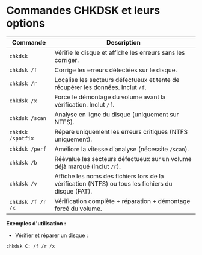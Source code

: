 # Commandes CHKDSK et leurs options

| Commande            | Description |
|---------------------|-------------|
| `chkdsk`           | Vérifie le disque et affiche les erreurs sans les corriger. |
| `chkdsk /f`        | Corrige les erreurs détectées sur le disque. |
| `chkdsk /r`        | Localise les secteurs défectueux et tente de récupérer les données. Inclut `/f`. |
| `chkdsk /x`        | Force le démontage du volume avant la vérification. Inclut `/f`. |
| `chkdsk /scan`     | Analyse en ligne du disque (uniquement sur NTFS). |
| `chkdsk /spotfix`  | Répare uniquement les erreurs critiques (NTFS uniquement). |
| `chkdsk /perf`     | Améliore la vitesse d'analyse (nécessite `/scan`). |
| `chkdsk /b`        | Réévalue les secteurs défectueux sur un volume déjà marqué (inclut `/r`). |
| `chkdsk /v`        | Affiche les noms des fichiers lors de la vérification (NTFS) ou tous les fichiers du disque (FAT). |
| `chkdsk /f /r /x`  | Vérification complète + réparation + démontage forcé du volume. |

**Exemples d'utilisation :**
- Vérifier et réparer un disque :  
```
chkdsk C: /f /r /x
```
  
